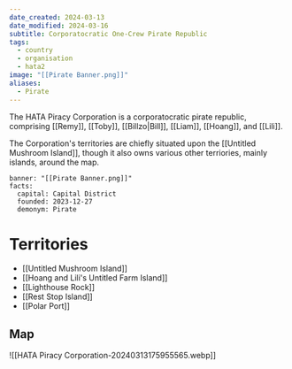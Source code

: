```yaml
---
date_created: 2024-03-13
date_modified: 2024-03-16
subtitle: Corporatocratic One-Crew Pirate Republic
tags:
  - country
  - organisation
  - hata2
image: "[[Pirate Banner.png]]"
aliases:
  - Pirate
---
```

The HATA Piracy Corporation is a corporatocratic pirate republic, comprising [[Remy]], [[Toby]], [[Billzo|Bill]], [[Liam]], [[Hoang]], and [[Lili]].

The Corporation's territories are chiefly situated upon the [[Untitled Mushroom Island]], though it also owns various other terriories, mainly islands, around the map.

```infobox-nation
banner: "[[Pirate Banner.png]]"
facts:
  capital: Capital District
  founded: 2023-12-27
  demonym: Pirate
```

# Territories

- [[Untitled Mushroom Island]]
- [[Hoang and Lili's Untitled Farm Island]]
- [[Lighthouse Rock]]
- [[Rest Stop Island]]
- [[Polar Port]]

## Map

![[HATA Piracy Corporation-20240313175955565.webp]]